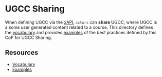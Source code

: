 # UGCC Sharing
When defining UGCC via the [xAPI](https://github.com/adlnet/xAPI-Spec/blob/master/xAPI.md), `actors` can **share** UGCC, where UGCC is a some user generated content related to a course. This directory defines the [vocabulary](vocab.md) and provides [examples](#resources) of the best practices defined by this CoP for UGCC Sharing.

## Resources
- [Vocabulary](vocab.md)
- [Examples](examples)
